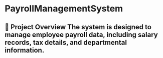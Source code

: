 # PayrollManagementSystem
## 📁 Project Overview The system is designed to manage employee payroll data, including salary records, tax details, and departmental information.
